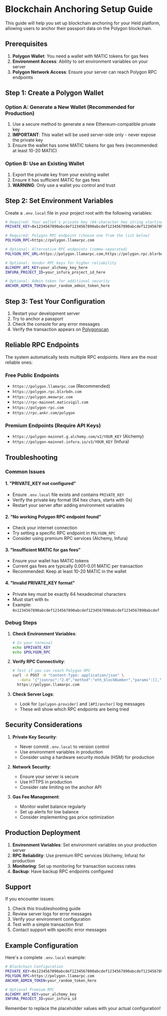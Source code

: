 # Blockchain Anchoring Setup Guide

This guide will help you set up blockchain anchoring for your Held platform, allowing users to anchor their passport data on the Polygon blockchain.

## Prerequisites

1. **Polygon Wallet**: You need a wallet with MATIC tokens for gas fees
2. **Environment Access**: Ability to set environment variables on your server
3. **Polygon Network Access**: Ensure your server can reach Polygon RPC endpoints

## Step 1: Create a Polygon Wallet

### Option A: Generate a New Wallet (Recommended for Production)

1. Use a secure method to generate a new Ethereum-compatible private key
2. **IMPORTANT**: This wallet will be used server-side only - never expose the private key
3. Ensure the wallet has some MATIC tokens for gas fees (recommended: at least 10-20 MATIC)

### Option B: Use an Existing Wallet

1. Export the private key from your existing wallet
2. Ensure it has sufficient MATIC for gas fees
3. **WARNING**: Only use a wallet you control and trust

## Step 2: Set Environment Variables

Create a `.env.local` file in your project root with the following variables:

```bash
# Required: Your wallet's private key (64-character hex string starting with 0x)
PRIVATE_KEY=0x1234567890abcdef1234567890abcdef1234567890abcdef1234567890abcdef

# Required: Polygon RPC endpoint (choose one from the list below)
POLYGON_RPC=https://polygon.llamarpc.com

# Optional: Alternative RPC endpoints (comma-separated)
POLYGON_RPC_URL=https://polygon.llamarpc.com,https://polygon.rpc.blxrbdn.com

# Optional: Vendor RPC keys for higher reliability
ALCHEMY_API_KEY=your_alchemy_key_here
INFURA_PROJECT_ID=your_infura_project_id_here

# Optional: Admin token for additional security
ANCHOR_ADMIN_TOKEN=your_random_admin_token_here
```

## Step 3: Test Your Configuration

1. Restart your development server
2. Try to anchor a passport
3. Check the console for any error messages
4. Verify the transaction appears on [Polygonscan](https://polygonscan.com)

## Reliable RPC Endpoints

The system automatically tests multiple RPC endpoints. Here are the most reliable ones:

### Free Public Endpoints
- `https://polygon.llamarpc.com` (Recommended)
- `https://polygon.rpc.blxrbdn.com`
- `https://polygon.meowrpc.com`
- `https://rpc-mainnet.maticvigil.com`
- `https://polygon-rpc.com`
- `https://rpc.ankr.com/polygon`

### Premium Endpoints (Require API Keys)
- `https://polygon-mainnet.g.alchemy.com/v2/YOUR_KEY` (Alchemy)
- `https://polygon-mainnet.infura.io/v3/YOUR_KEY` (Infura)

## Troubleshooting

### Common Issues

#### 1. "PRIVATE_KEY not configured"
- Ensure `.env.local` file exists and contains `PRIVATE_KEY`
- Verify the private key format (64 hex chars, starts with 0x)
- Restart your server after adding environment variables

#### 2. "No working Polygon RPC endpoint found"
- Check your internet connection
- Try setting a specific RPC endpoint in `POLYGON_RPC`
- Consider using premium RPC services (Alchemy, Infura)

#### 3. "Insufficient MATIC for gas fees"
- Ensure your wallet has MATIC tokens
- Current gas fees are typically 0.001-0.01 MATIC per transaction
- Recommended: Keep at least 10-20 MATIC in the wallet

#### 4. "Invalid PRIVATE_KEY format"
- Private key must be exactly 64 hexadecimal characters
- Must start with `0x`
- Example: `0x1234567890abcdef1234567890abcdef1234567890abcdef1234567890abcdef`

### Debug Steps

1. **Check Environment Variables**:
   ```bash
   # In your terminal
   echo $PRIVATE_KEY
   echo $POLYGON_RPC
   ```

2. **Verify RPC Connectivity**:
   ```bash
   # Test if you can reach Polygon RPC
   curl -X POST -H "Content-Type: application/json" \
     --data '{"jsonrpc":"2.0","method":"eth_blockNumber","params":[],"id":1}' \
     https://polygon.llamarpc.com
   ```

3. **Check Server Logs**:
   - Look for `[polygon-provider]` and `[API/anchor]` log messages
   - These will show which RPC endpoints are being tried

## Security Considerations

1. **Private Key Security**:
   - Never commit `.env.local` to version control
   - Use environment variables in production
   - Consider using a hardware security module (HSM) for production

2. **Network Security**:
   - Ensure your server is secure
   - Use HTTPS in production
   - Consider rate limiting on the anchor API

3. **Gas Fee Management**:
   - Monitor wallet balance regularly
   - Set up alerts for low balance
   - Consider implementing gas price optimization

## Production Deployment

1. **Environment Variables**: Set environment variables on your production server
2. **RPC Reliability**: Use premium RPC services (Alchemy, Infura) for production
3. **Monitoring**: Set up monitoring for transaction success rates
4. **Backup**: Have backup RPC endpoints configured

## Support

If you encounter issues:

1. Check this troubleshooting guide
2. Review server logs for error messages
3. Verify your environment configuration
4. Test with a simple transaction first
5. Contact support with specific error messages

## Example Configuration

Here's a complete `.env.local` example:

```bash
# Blockchain Configuration
PRIVATE_KEY=0x1234567890abcdef1234567890abcdef1234567890abcdef1234567890abcdef
POLYGON_RPC=https://polygon.llamarpc.com
ANCHOR_ADMIN_TOKEN=your_random_token_here

# Optional Premium RPC
ALCHEMY_API_KEY=your_alchemy_key
INFURA_PROJECT_ID=your_infura_id
```

Remember to replace the placeholder values with your actual configuration!









